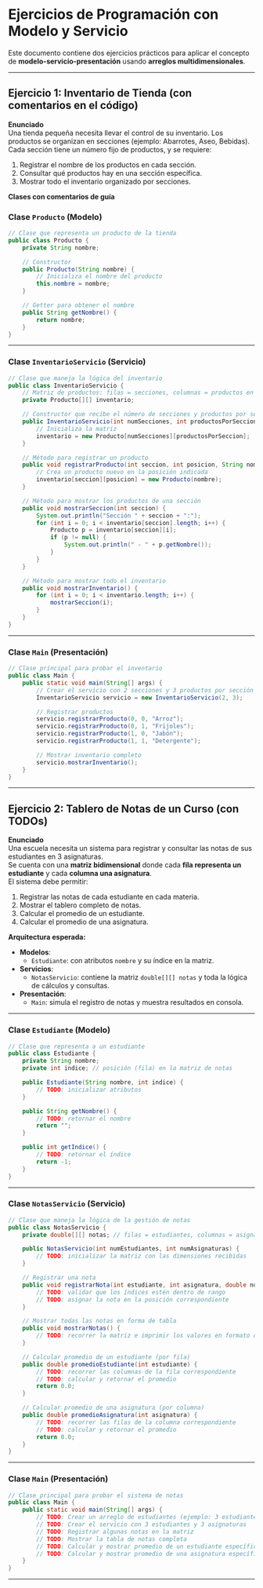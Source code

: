 # Ejercicios de Programación con Modelo y Servicio

Este documento contiene dos ejercicios prácticos para aplicar el concepto de **modelo-servicio-presentación** usando **arreglos multidimensionales**.

---

## Ejercicio 1: Inventario de Tienda (con comentarios en el código)

**Enunciado**  
Una tienda pequeña necesita llevar el control de su inventario. Los productos se organizan en secciones (ejemplo: Abarrotes, Aseo, Bebidas).  
Cada sección tiene un número fijo de productos, y se requiere:  

1. Registrar el nombre de los productos en cada sección.  
2. Consultar qué productos hay en una sección específica.  
3. Mostrar todo el inventario organizado por secciones.  

**Clases con comentarios de guía**  

### Clase `Producto` (Modelo)
```java
// Clase que representa un producto de la tienda
public class Producto {
    private String nombre;

    // Constructor
    public Producto(String nombre) {
        // Inicializa el nombre del producto
        this.nombre = nombre;
    }

    // Getter para obtener el nombre
    public String getNombre() {
        return nombre;
    }
}
```

---

### Clase `InventarioServicio` (Servicio)
```java
// Clase que maneja la lógica del inventario
public class InventarioServicio {
    // Matriz de productos: filas = secciones, columnas = productos en esa sección
    private Producto[][] inventario;

    // Constructor que recibe el número de secciones y productos por sección
    public InventarioServicio(int numSecciones, int productosPorSeccion) {
        // Inicializa la matriz
        inventario = new Producto[numSecciones][productosPorSeccion];
    }

    // Método para registrar un producto
    public void registrarProducto(int seccion, int posicion, String nombre) {
        // Crea un producto nuevo en la posición indicada
        inventario[seccion][posicion] = new Producto(nombre);
    }

    // Método para mostrar los productos de una sección
    public void mostrarSeccion(int seccion) {
        System.out.println("Sección " + seccion + ":");
        for (int i = 0; i < inventario[seccion].length; i++) {
            Producto p = inventario[seccion][i];
            if (p != null) {
                System.out.println(" - " + p.getNombre());
            }
        }
    }

    // Método para mostrar todo el inventario
    public void mostrarInventario() {
        for (int i = 0; i < inventario.length; i++) {
            mostrarSeccion(i);
        }
    }
}
```

---

### Clase `Main` (Presentación)
```java
// Clase principal para probar el inventario
public class Main {
    public static void main(String[] args) {
        // Crear el servicio con 2 secciones y 3 productos por sección
        InventarioServicio servicio = new InventarioServicio(2, 3);

        // Registrar productos
        servicio.registrarProducto(0, 0, "Arroz");
        servicio.registrarProducto(0, 1, "Frijoles");
        servicio.registrarProducto(1, 0, "Jabón");
        servicio.registrarProducto(1, 1, "Detergente");

        // Mostrar inventario completo
        servicio.mostrarInventario();
    }
}
```

---

## Ejercicio 2: Tablero de Notas de un Curso (con TODOs)

**Enunciado**  
Una escuela necesita un sistema para registrar y consultar las notas de sus estudiantes en 3 asignaturas.  
Se cuenta con una **matriz bidimensional** donde cada **fila representa un estudiante** y cada **columna una asignatura**.  
El sistema debe permitir:  

1. Registrar las notas de cada estudiante en cada materia.  
2. Mostrar el tablero completo de notas.  
3. Calcular el promedio de un estudiante.  
4. Calcular el promedio de una asignatura.  

**Arquitectura esperada:**  
- **Modelos**:  
  - `Estudiante`: con atributos `nombre` y su índice en la matriz.  
- **Servicios**:  
  - `NotasServicio`: contiene la matriz `double[][] notas` y toda la lógica de cálculos y consultas.  
- **Presentación**:  
  - `Main`: simula el registro de notas y muestra resultados en consola.  

---

### Clase `Estudiante` (Modelo)
```java
// Clase que representa a un estudiante
public class Estudiante {
    private String nombre;
    private int indice; // posición (fila) en la matriz de notas

    public Estudiante(String nombre, int indice) {
        // TODO: inicializar atributos
    }

    public String getNombre() {
        // TODO: retornar el nombre
        return "";
    }

    public int getIndice() {
        // TODO: retornar el índice
        return -1;
    }
}
```

---

### Clase `NotasServicio` (Servicio)
```java
// Clase que maneja la lógica de la gestión de notas
public class NotasServicio {
    private double[][] notas; // filas = estudiantes, columnas = asignaturas

    public NotasServicio(int numEstudiantes, int numAsignaturas) {
        // TODO: inicializar la matriz con las dimensiones recibidas
    }

    // Registrar una nota
    public void registrarNota(int estudiante, int asignatura, double nota) {
        // TODO: validar que los índices estén dentro de rango
        // TODO: asignar la nota en la posición correspondiente
    }

    // Mostrar todas las notas en forma de tabla
    public void mostrarNotas() {
        // TODO: recorrer la matriz e imprimir los valores en formato de tabla
    }

    // Calcular promedio de un estudiante (por fila)
    public double promedioEstudiante(int estudiante) {
        // TODO: recorrer las columnas de la fila correspondiente
        // TODO: calcular y retornar el promedio
        return 0.0;
    }

    // Calcular promedio de una asignatura (por columna)
    public double promedioAsignatura(int asignatura) {
        // TODO: recorrer las filas de la columna correspondiente
        // TODO: calcular y retornar el promedio
        return 0.0;
    }
}
```

---

### Clase `Main` (Presentación)
```java
// Clase principal para probar el sistema de notas
public class Main {
    public static void main(String[] args) {
        // TODO: Crear un arreglo de estudiantes (ejemplo: 3 estudiantes)
        // TODO: Crear el servicio con 3 estudiantes y 3 asignaturas
        // TODO: Registrar algunas notas en la matriz
        // TODO: Mostrar la tabla de notas completa
        // TODO: Calcular y mostrar promedio de un estudiante específico
        // TODO: Calcular y mostrar promedio de una asignatura específica
    }
}
```

---

